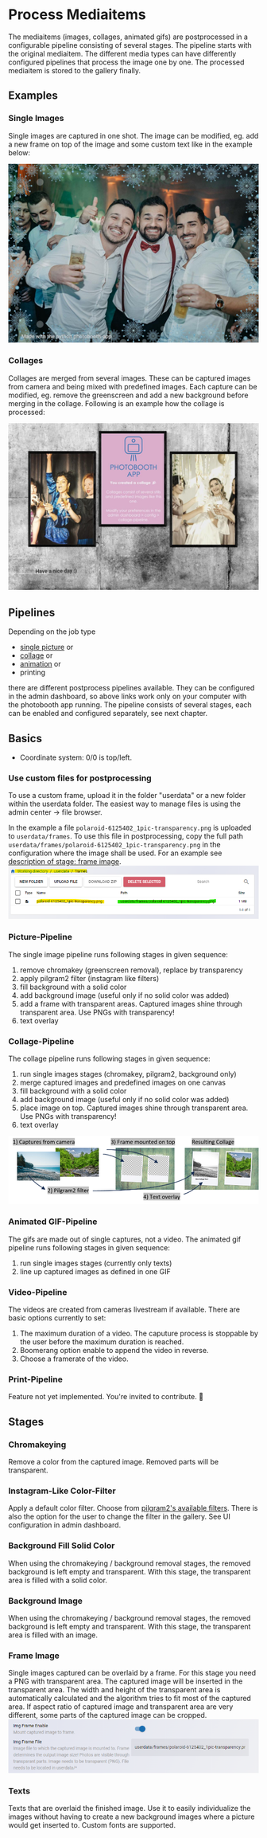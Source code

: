 # Process Mediaitems

The mediaitems (images, collages, animated gifs) are postprocessed in a configurable pipeline consisting of several stages.
The pipeline starts with the original mediaitem. The different media types can have differently configured pipelines that process the image one by one. The processed mediaitem is stored to the gallery finally.

## Examples

### Single Images

Single images are captured in one shot.
The image can be modified, eg. add a new frame on top of the image and some custom text like in the example below:

![image demo](../assets/mediaprocessing/image_demo.jpg)

### Collages

Collages are merged from several images. These can be captured images from camera and being mixed with predefined images.
Each capture can be modified, eg. remove the greenscreen and add a new background before merging in the collage.
Following is an example how the collage is processed:

![collage demo](../assets/mediaprocessing/collage_demo.jpg)

## Pipelines

Depending on the job type

- [single picture](http://localhost:8000/#/admin/config/mediaprocessing_pipeline_singleimage) or
- [collage](http://localhost:8000/#/admin/config/mediaprocessing_pipeline_collage) or
- [animation](http://localhost:8000/#/admin/config/mediaprocessing_pipeline_animation) or
- printing

there are different postprocess pipelines available. They can be configured in the admin dashboard, so above links work only on your computer with the photobooth app running.
The pipeline consists of several stages, each can be enabled and configured separately, see next chapter.

## Basics

- Coordinate system: 0/0 is top/left.

### Use custom files for postprocessing

To use a custom frame, upload it in the folder "userdata" or a new folder within the userdata folder.
The easiest way to manage files is using the admin center -> file browser.

In the example a file `polaroid-6125402_1pic-transparency.png` is uploaded to `userdata/frames`. To use this file in postprocessing, copy the full path `userdata/frames/polaroid-6125402_1pic-transparency.png` in the configuration where the image shall be used. For an example see [description of stage: frame image](#frame-image).
![file browser in photobooth-app admin center](./assets/filebrowser-frame.png)

### Picture-Pipeline

The single image pipeline runs following stages in given sequence:

1. remove chromakey (greenscreen removal), replace by transparency
2. apply pilgram2 filter (instagram like filters)
3. fill background with a solid color
4. add background image (useful only if no solid color was added)
5. add a frame with transparent areas. Captured images shine through transparent area. Use PNGs with transparency!
6. text overlay

### Collage-Pipeline

The collage pipeline runs following stages in given sequence:

  1. run single images stages (chromakey, pilgram2, background only)
  2. merge captured images and predefined images on one canvas
  3. fill background with a solid color
  4. add background image (useful only if no solid color was added)
  5. place image on top. Captured images shine through transparent area. Use PNGs with transparency!
  6. text overlay

![collage pipeline example](../assets/mediaprocessing/collage_pipeline_example.png)

### Animated GIF-Pipeline

The gifs are made out of single captures, not a video.
The animated gif pipeline runs following stages in given sequence:

  1. run single images stages (currently only texts)
  2. line up captured images as defined in one GIF

### Video-Pipeline

The videos are created from cameras livestream if available.
There are basic options currently to set:

  1. The maximum duration of a video. The caputure process is stoppable by the user before the maximum duration is reached.
  2. Boomerang option enable to append the video in reverse.
  3. Choose a framerate of the video.

### Print-Pipeline

Feature not yet implemented. You're invited to contribute. 👋

## Stages

### Chromakeying

Remove a color from the captured image. Removed parts will be transparent.

### Instagram-Like Color-Filter

Apply a default color filter. Choose from [pilgram2's available filters](https://github.com/photobooth-app/pilgram2).
There is also the option for the user to change the filter in the gallery. See UI configuration in admin dashboard.

### Background Fill Solid Color

When using the chromakeying / background removal stages, the removed background is left empty and transparent. With this stage, the transparent area is filled with a solid color.

### Background Image

When using the chromakeying / background removal stages, the removed background is left empty and transparent. With this stage, the transparent area is filled with an image.

### Frame Image

Single images captured can be overlaid by a frame. For this stage you need a PNG with transparent area. The captured image will be inserted in the transparent area. The width and height of the transparent area is automatically calculated and the algorithm tries to fit most of the captured area. If aspect ratio of captured image and transparent area are very different, some parts of the captured image can be cropped.
![uploaded file used in photobooth-app admin center media postprocessing](./assets/config-frame.png)

### Texts

Texts that are overlaid the finished image. Use it to easily individualize the images without having to create a new background images where a picture would get inserted to. Custom fonts are supported.
